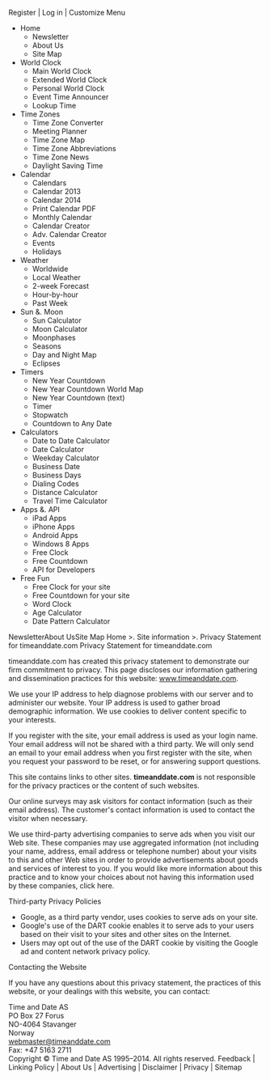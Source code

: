 Register | Log in | Customize Menu

*   Home
    *   Newsletter
    *   About Us
    *   Site Map
*   World Clock
    *   Main World Clock
    *   Extended World Clock
    *   Personal World Clock
    *   Event Time Announcer
    *   Lookup Time
*   Time Zones
    *   Time Zone Converter
    *   Meeting Planner
    *   Time Zone Map
    *   Time Zone Abbreviations
    *   Time Zone News
    *   Daylight Saving Time
*   Calendar
    *   Calendars
    *   Calendar 2013
    *   Calendar 2014
    *   Print Calendar PDF
    *   Monthly Calendar
    *   Calendar Creator
    *   Adv. Calendar Creator
    *   Events
    *   Holidays
*   Weather
    *   Worldwide
    *   Local Weather
    *   2-week Forecast
    *   Hour-by-hour
    *   Past Week
*   Sun &. Moon
    *   Sun Calculator
    *   Moon Calculator
    *   Moonphases
    *   Seasons
    *   Day and Night Map
    *   Eclipses
*   Timers
    *   New Year Countdown
    *   New Year Countdown World Map
    *   New Year Countdown (text)
    *   Timer
    *   Stopwatch
    *   Countdown to Any Date
*   Calculators
    *   Date to Date Calculator
    *   Date Calculator
    *   Weekday Calculator
    *   Business Date
    *   Business Days
    *   Dialing Codes
    *   Distance Calculator
    *   Travel Time Calculator
*   Apps &. API
    *   iPad Apps
    *   iPhone Apps
    *   Android Apps
    *   Windows 8 Apps
    *   Free Clock
    *   Free Countdown
    *   API for Developers
*   Free Fun
    *   Free Clock for your site
    *   Free Countdown for your site
    *   Word Clock
    *   Age Calculator
    *   Date Pattern Calculator

NewsletterAbout UsSite Map Home >. Site information >. Privacy Statement for timeanddate.com Privacy Statement for timeanddate.com

timeanddate.com has created this privacy statement to demonstrate our firm commitment to privacy. This page discloses our information gathering and dissemination practices for this website: www.timeanddate.com.

We use your IP address to help diagnose problems with our server and to administer our website. Your IP address is used to gather broad demographic information. We use cookies to deliver content specific to your interests.

If you register with the site, your email address is used as your login name. Your email address will not be shared with a third party. We will only send an email to your email address when you first register with the site, when you request your password to be reset, or for answering support questions.

This site contains links to other sites. **timeanddate.com** is not responsible for the privacy practices or the content of such websites.

Our online surveys may ask visitors for contact information (such as their email address). The customer's contact information is used to contact the visitor when necessary.

We use third-party advertising companies to serve ads when you visit our Web site. These companies may use aggregated information (not including your name, address, email address or telephone number) about your visits to this and other Web sites in order to provide advertisements about goods and services of interest to you. If you would like more information about this practice and to know your choices about not having this information used by these companies, click here.

Third-party Privacy Policies

*   Google, as a third party vendor, uses cookies to serve ads on your site.
*   Google's use of the DART cookie enables it to serve ads to your users based on their visit to your sites and other sites on the Internet.
*   Users may opt out of the use of the DART cookie by visiting the Google ad and content network privacy policy.

Contacting the Website

If you have any questions about this privacy statement, the practices of this website, or your dealings with this website, you can contact:

Time and Date AS  
PO Box 27 Forus  
NO-4064 Stavanger  
Norway  
webmaster@timeanddate.com  
Fax: +47 5163 2711  
Copyright © Time and Date AS 1995–2014. All rights reserved. Feedback | Linking Policy | About Us | Advertising | Disclaimer | Privacy | Sitemap